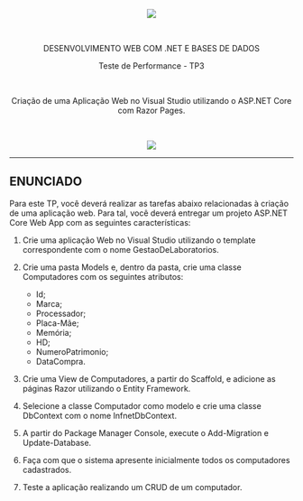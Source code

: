 <p align="center">
  <img src="https://github.com/andrebecker84/AppWebASPNETcoreTP2/assets/39974878/2c3a2ab1-5789-47d3-ade6-e300e2b8af69">
</p>
<br>

<p align="center">DESENVOLVIMENTO WEB COM .NET E BASES DE DADOS</p>

<p align="center">Teste de Performance - TP3</p>

<br>
<p align="center">Criação de uma Aplicação Web no Visual Studio utilizando o ASP.NET Core com Razor Pages.</p>
<br>

<p align="center">
  <img src="https://github.com/andrebecker84/GestaoDeLaboratorios/assets/39974878/63814923-c465-42c9-b68b-5bd5987f82d5">
</p>

---

## ENUNCIADO

Para este TP, você deverá realizar as tarefas abaixo relacionadas à criação de uma aplicação web. Para tal, você deverá entregar um projeto ASP.NET Core Web App com as seguintes características:

1. Crie uma aplicação Web no Visual Studio utilizando o template correspondente com o nome GestaoDeLaboratorios.

2. Crie uma pasta Models e, dentro da pasta, crie uma classe Computadores com os seguintes atributos:
   - Id;
   - Marca;
   - Processador;
   - Placa-Mãe;
   - Memória;
   - HD;
   - NumeroPatrimonio;
   - DataCompra.

3. Crie uma View de Computadores, a partir do Scaffold, e adicione as páginas Razor utilizando o Entity Framework.

4. Selecione a classe Computador como modelo e crie uma classe DbContext com o nome InfnetDbContext.

5. A partir do Package Manager Console, execute o Add-Migration e Update-Database.

6. Faça com que o sistema apresente inicialmente todos os computadores cadastrados.

7. Teste a aplicação realizando um CRUD de um computador.
